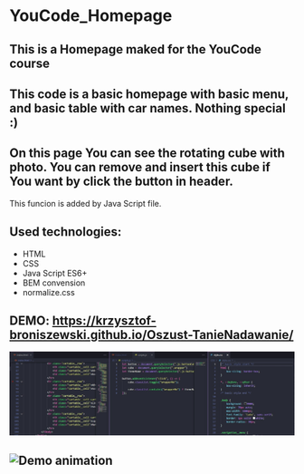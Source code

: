 # YouCode_Homepage

## This is a Homepage maked for the YouCode course

## This code is a basic homepage with basic menu, and basic table with car names. Nothing special :)

## On this page You can see the rotating cube with photo. You can remove and insert this cube if You want by click the button in header.
This funcion is added by Java Script file.

## Used technologies:
- HTML
- CSS
- Java Script ES6+
- BEM convension
- normalize.css

## DEMO: https://krzysztof-broniszewski.github.io/Oszust-TanieNadawanie/

![Part of code](Images/part_of_code.jpg)

## ![Demo animation](Images/Demo.gif)


